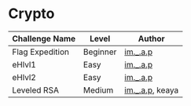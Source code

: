 # Crypto

| Challenge Name | Level | Author |
| -------- | -------- | -------- |
| Flag Expedition   | Beginner  | [im._.a.p](https://twitter.com/im_a_p_)    |
eHlvl1 |Easy| [im._.a.p](https://twitter.com/im_a_p_)
eHlvl2 | Easy| [im._.a.p](https://twitter.com/im_a_p_)
Leveled RSA | Medium | [im._.a.p](https://twitter.com/im_a_p_), keaya
